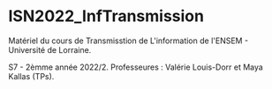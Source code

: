 # ISN2022_InfTransmission

Matériel du cours de Transmisstion de L'information de l'ENSEM - Université de Lorraine.

S7 - 2èmme année 2022/2. Professeures : Valérie Louis-Dorr et Maya Kallas (TPs).
